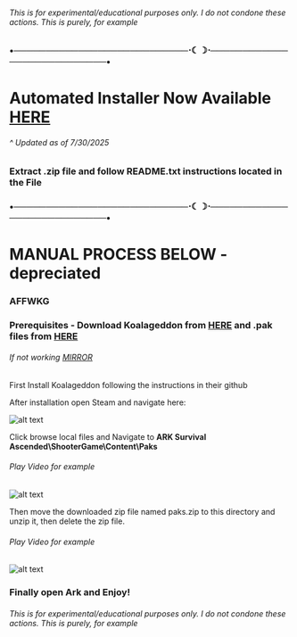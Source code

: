 ###### *This is for experimental/educational purposes only. I do not condone these actions. This is purely, for example*

### •───────────────────────────⋅☾☽⋅───────────────────────────•

# Automated Installer Now Available [HERE](https://github.com/StayLiquidy/AFFWKG/releases/download/release-v0.9.5/AFFWKG-v0.9.5.zip)
###### ^ Updated as of  7/30/2025
### Extract .zip file and follow README.txt instructions located in the File

### •───────────────────────────⋅☾☽⋅───────────────────────────•

# MANUAL PROCESS BELOW - depreciated
### AFFWKG

### Prerequisites - Download Koalageddon from [HERE](https://github.com/acidicoala/Koalageddon) and .pak files from [HERE](https://mega.nz/file/nJs3EC5C#yEuuF2VDshZxym8jL_qESEOqXAoumBdoOdZV6lDy_D4)

###### If not working [MIRROR](https://limewire.com/d/f85967a4-919f-4ef6-af30-dd3ce7a24659#0gLR8mk-Kz7Kvba_YuGYiSwP_nPgLrhVLd9PlNshYyc)

First Install Koalageddon following the instructions in their github

After installation open Steam and navigate here:

![alt text](https://i.imgur.com/cO9P6ey.png "Figure 1")

Click browse local files and Navigate to **ARK Survival Ascended\ShooterGame\Content\Paks** 

###### *Play Video for example*

![alt text](https://i.imgur.com/xDv04nZ.gif "Gif 1")

Then move the downloaded zip file named paks.zip to this directory and unzip it, then delete the zip file.

###### *Play Video for example*

![alt text](https://i.imgur.com/2rwIwLo.gif "Gif 1")

### Finally open Ark and Enjoy!

###### *This is for experimental/educational purposes only. I do not condone these actions. This is purely, for example*
